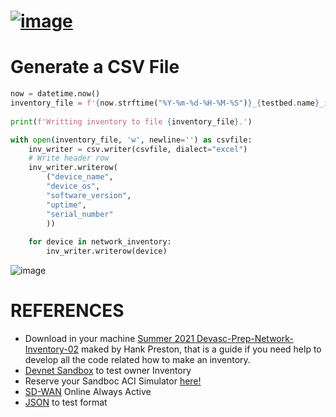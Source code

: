# [![image](https://user-images.githubusercontent.com/38144008/225514767-010fa633-9c2e-410a-9734-4fce1372d125.png)](https://youtu.be/N51iZO8GDCc)

# Generate a CSV File


```python
now = datetime.now()
inventory_file = f'{now.strftime("%Y-%m-%d-%H-%M-%S")}_{testbed.name}_inventory.csv'
    
print(f'Writting inventory to file {inventory_file}.')

with open(inventory_file, 'w', newline='') as csvfile:
    inv_writer = csv.writer(csvfile, dialect="excel")
    # Write header row
    inv_writer.writerow(
        ("device_name", 
        "device_os", 
        "software_version", 
        "uptime", 
        "serial_number"
        ))
    
    for device in network_inventory:
        inv_writer.writerow(device)
```
![image](https://user-images.githubusercontent.com/38144008/225864464-9929a547-b775-4930-953e-a3490d2f1394.png)


# REFERENCES

* Download in your machine [Summer 2021 Devasc-Prep-Network-Inventory-02](https://github.com/hpreston/summer2021-devasc-prep-network-inventory-02.git) maked by Hank Preston, that is a guide if you need help to develop all the code related how to make an inventory.
* [Devnet Sandbox](https://devnetsandbox.cisco.com/RM/Diagram/Index/43964e62-a13c-4929-bde7-a2f68ad6b27c?diagramType=Topology) to test owner Inventory
* Reserve your Sandboc ACI Simulator [here!](https://devnetsandbox.cisco.com/RM/Diagram/Index/390f2dc1-7ca7-44e8-bd7e-f32c0f146ef1)
* [SD-WAN](https://sandboxdnac2.cisco.com/) Online Always Active
* [JSON](https://jsonlint.com/) to test format
